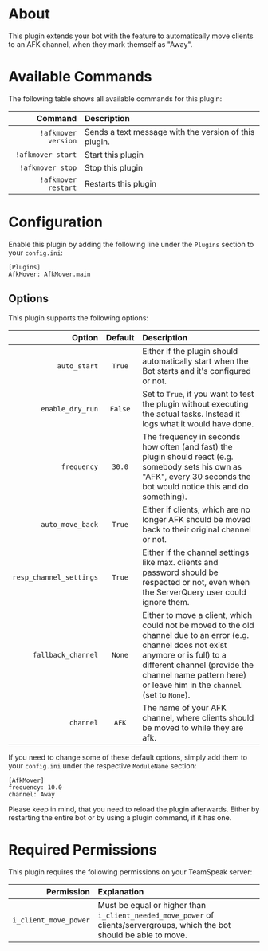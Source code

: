 # About

This plugin extends your bot with the feature to automatically move clients to an AFK channel, when they mark themself as "Away".


# Available Commands

The following table shows all available commands for this plugin:

| Command | Description |
| ---: | :--- |
| `!afkmover version` | Sends a text message with the version of this plugin. |
| `!afkmover start` | Start this plugin |
| `!afkmover stop` | Stop this plugin |
| `!afkmover restart` | Restarts this plugin |


# Configuration

Enable this plugin by adding the following line under the `Plugins` section to your `config.ini`:

```
[Plugins]
AfkMover: AfkMover.main
```

## Options

This plugin supports the following options:

| Option | Default | Description |
| ---: | :---: | :--- |
| `auto_start` | `True` | Either if the plugin should automatically start when the Bot starts and it's configured or not. |
| `enable_dry_run` | `False` | Set to `True`, if you want to test the plugin without executing the actual tasks. Instead it logs what it would have done. |
| `frequency` | `30.0` | The frequency in seconds how often (and fast) the plugin should react (e.g. somebody sets his own as "AFK", every 30 seconds the bot would notice this and do something). |
| `auto_move_back` | `True` | Either if clients, which are no longer AFK should be moved back to their original channel or not. |
| `resp_channel_settings` | `True` | Either if the channel settings like max. clients and password should be respected or not, even when the ServerQuery user could ignore them. |
| `fallback_channel` | `None` | Either to move a client, which could not be moved to the old channel due to an error (e.g. channel does not exist anymore or is full) to a different channel (provide the channel name pattern here) or leave him in the `channel` (set to `None`). |
| `channel` | `AFK` | The name of your AFK channel, where clients should be moved to while they are afk. |

If you need to change some of these default options, simply add them to your `config.ini` under the respective `ModuleName` section:

```
[AfkMover]
frequency: 10.0
channel: Away
```

Please keep in mind, that you need to reload the plugin afterwards. Either by restarting the entire bot or by using a plugin command, if it has one.


# Required Permissions

This plugin requires the following permissions on your TeamSpeak server:

| Permission | Explanation |
| ---: | :--- |
| `i_client_move_power` | Must be equal or higher than `i_client_needed_move_power` of clients/servergroups, which the bot should be able to move. |
